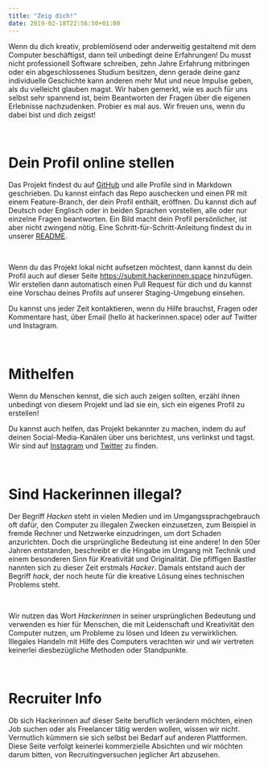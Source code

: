 ```yaml
---
title: "Zeig dich!"
date: 2019-02-18T22:56:50+01:00
---
```


<p>Wenn du dich kreativ, problemlösend oder anderweitig gestaltend mit dem Computer beschäftigst, dann teil unbedingt deine Erfahrungen! Du musst nicht professionell Software schreiben, zehn Jahre Erfahrung mitbringen oder ein abgeschlossenes Studium besitzen, denn gerade deine ganz individuelle Geschichte kann anderen mehr Mut und neue Impulse geben, als du vielleicht glauben magst. Wir haben gemerkt, wie es auch für uns selbst sehr spannend ist, beim Beantworten der Fragen über die eigenen Erlebnisse nachzudenken. Probier es mal aus. Wir freuen uns, wenn du dabei bist und dich zeigst!</p><br>

<h1 class="is-size-4">Dein Profil online stellen</h1>

<p>Das Projekt findest du auf <a href="https://github.com/hackerinnen/hackerinnen" target="_blank" rel="noopener noreferrer">GitHub</a> und alle Profile sind in Markdown geschrieben. Du kannst einfach das Repo auschecken und einen PR mit einem Feature-Branch, der dein Profil enthält, eröffnen. Du kannst dich auf Deutsch oder Englisch oder in beiden Sprachen vorstellen, alle oder nur einzelne Fragen beantworten. Ein Bild macht dein Profil persönlicher, ist aber nicht zwingend nötig. Eine Schritt-für-Schritt-Anleitung findest du in unserer <a href="https://github.com/hackerinnen/hackerinnen/blob/master/README.md" target="_blank" rel="noopener noreferrer">README</a>.</p><br>

<p>Wenn du das Projekt lokal nicht aufsetzen möchtest, dann kannst du dein Profil auch auf dieser Seite <a target="_blank" href="https://submit.hackerinnen.space">https://submit.hackerinnen.space</a> hinzufügen. Wir erstellen dann automatisch einen Pull Request für dich und du kannst eine Vorschau deines Profils auf unserer Staging-Umgebung einsehen.</p>

<p>Du kannst uns jeder Zeit kontaktieren, wenn du Hilfe brauchst, Fragen oder Kommentare hast, über Email (hello ät hackerinnen.space) oder auf Twitter und Instagram.</p>
<br>

<h1 class="is-size-4">Mithelfen</h1>
<p>Wenn du Menschen kennst, die sich auch zeigen sollten, erzähl ihnen unbedingt von diesem Projekt und lad sie ein, sich ein eigenes Profil zu erstellen!</p>
<p>Du kannst auch helfen, das Projekt bekannter zu machen, indem du auf deinen Social-Media-Kanälen über uns berichtest, uns verlinkst und tagst. Wir sind auf <a href="https://instagram.com/hackerinnen.space" target="_blank" rel="noopener noreferrer">Instagram</a> und <a href="https://twitter.com/hackerinnen" target="_blank" rel="noopener noreferrer">Twitter</a> zu finden.</p>
<br>

<h1 class="is-size-4">Sind Hackerinnen illegal?</h1>

<p>Der Begriff <i>Hacken</i> steht in vielen Medien und im Umgangssprachgebrauch oft dafür, den Computer zu illegalen Zwecken einzusetzen, zum Beispiel in fremde Rechner und Netzwerke einzudringen, um dort Schaden anzurichten.
Doch die ursprüngliche Bedeutung ist eine andere! In den 50er Jahren entstanden, beschreibt er die Hingabe im Umgang mit Technik und einem besonderen Sinn für Kreativität und Originalität. Die pfiffigen Bastler nannten sich zu dieser Zeit erstmals <i>Hacker</i>. Damals entstand auch der Begriff <i>hack</i>, der noch heute für die kreative Lösung eines technischen Problems steht.</p>
<br>
<p>Wir nutzen das Wort <i>Hackerinnen</i> in seiner ursprünglichen Bedeutung und verwenden es hier für Menschen, die mit Leidenschaft und Kreativität den Computer nutzen, um Probleme zu lösen und Ideen zu verwirklichen. Illegales Handeln mit Hilfe des Computers verachten wir und wir vertreten keinerlei diesbezügliche Methoden oder Standpunkte.</p>
<br>

<h1 class="is-size-4">Recruiter Info</h1>

<p>Ob sich Hackerinnen auf dieser Seite beruflich verändern möchten, einen Job suchen oder als Freelancer tätig werden wollen, wissen wir nicht. Vermutlich kümmern sie sich selbst bei Bedarf auf anderen Plattformen. Diese Seite verfolgt keinerlei kommerzielle Absichten und wir möchten darum bitten, von Recruitingversuchen jeglicher Art abzusehen.</p>
